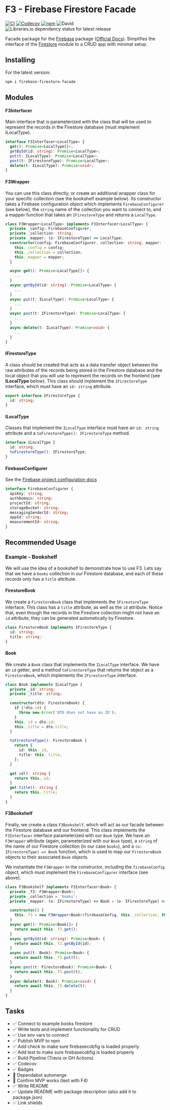 <h1>F3 - Firebase Firestore Facade</h1>

[![CI](https://github.com/brombaut/firebase-firestore-facade/actions/workflows/build.yml/badge.svg)](https://github.com/brombaut/firebase-firestore-facade/actions/workflows/build.yml)
[![Codecov](https://img.shields.io/codecov/c/github/brombaut/firebase-firestore-facade)](https://app.codecov.io/gh/brombaut/firebase-firestore-facade)
[![npm](https://img.shields.io/npm/v/firebase-firestore-facade)](https://www.npmjs.com/package/firebase-firestore-facade)
![David](https://img.shields.io/david/brombaut/firebase-firestore-facade)
![Libraries.io dependency status for latest release](https://img.shields.io/librariesio/release/npm/firebase-firestore-facade)

<p>

Facade package for the [Firebase](https://www.npmjs.com/package/firebase) package ([Official Docs](https://firebase.google.com/docs/firestore/)). Simplifies the interface of the [Firestore](https://www.npmjs.com/package/@firebase/firestore) module to a CRUD app with minimal setup.

</p>

<h2>Installing</h2>

<p>

For the latest version:

</p>

```bash
npm i firebase-firestore-facade
```

<h2>Modules</h2>

<h4><b>F3Interfacer</b></h4>

<p>

Main interface that is parameterized with the class that will be used to represent the records in the Firestore database (must implement ILocalType).

</p>

```typescript
interface F3Interfacer<LocalType> {
  get(): Promise<LocalType[]>;
  getById(id: string): Promise<LocalType>;
  put(t: ILocalType): Promise<LocalType>;
  post(t: IFirestoreType): Promise<LocalType>;
  delete(t: ILocalType): Promise<void>;
}
```

<h4><b>F3Wrapper</b></h4>

<p>

You can use this class directly, or create an additional wrapper class for your specific collection (see the bookshelf example below). Its constructor takes a Firebase configuration object which implements `FirebaseConfigurer` (see below), the `string` name of the collection you want to connect to, and a mapper function that takes an `IFirestoreType` and returns a `LocalType`.

</p>

```typescript
class F3Wrapper<LocalType> implements F3Interfacer<LocalType> {
  private _config: FirebaseConfigurer;
  private _collection: string;
  private _mapper: (o: IFirestoreType) => LocalType;
  constructor(config: FirebaseConfigurer, collection: string, mapper: (o: IFirestoreType) => LocalType) {
    this._config = config;
    this._collection = collection;
    this._mapper = mapper;
  }

  async get(): Promise<LocalType[]> {
    ...
  }
  async getById(id: string): Promise<LocalType> {
    ...
  }
  async put(t: ILocalType): Promise<LocalType> {
    ...
  }
  async post(t: IFirestoreType): Promise<LocalType> {
    ...
  }
  async delete(t: ILocalType): Promise<void> {
    ...
  }
}
```

<h4><b>IFirestoreType</b></h4>

<p>

A class should be created that acts as a data transfer object between the raw attributes of the records being stored in the Firestore database and the local object that you will use to represent the records on the frontend (see <b>ILocalType</b> below). This class should implement the `IFirestoreType` interface, which must have an `id: string` attribute.

</p>

```typescript
export interface IFirestoreType {
  id: string;
}
```

<h4><b>ILocalType</b></h4>
<p>

Classes that implement the `ILocalType` interface must have an `id: string` attribute and a `toFirestoreType(): IFirestoreType` method.

</p>

```typescript
interface ILocalType {
  id: string;
  toFirestoreType(): IFirestoreType;
}
```

<h4><b>FirebaseConfigurer</b></h4>

<p>

See the [Firebase project configuration docs](https://firebase.google.com/docs/web/setup#config-object)

</p>

```typescript
interface FirebaseConfigurer {
  apiKey: string;
  authDomain: string;
  projectId: string;
  storageBucket: string;
  messagingSenderId: string;
  appId: string;
  measurementId: string;
}
```

<h2>Recommended Usage</h2>

<h3><b>Example - Bookshelf</b></h3>

<p>

We will use the idea of a bookshelf to demonstrate how to use F3. Lets say that we have a `books` collection in our Firestore database, and each of these records only has a `title` attribute.

</p>

<h4><b>FirestoreBook</b></h4>

<p>

We create a `FirestoreBook` class that implements the `IFirestoreType` interface. This class has a `title` attribute, as well as the `id` attribute. Notice that, even though the records in the Firestore collection might not have an `id` attribute, they can be generated automatically by Firestore.

</p>

```typescript
class FirestoreBook implements IFirestoreType {
  id: string;
  title: string;
}
```

<h4><b>Book</b></h4>

<p>

We create a `Book` class that implements the `ILocalType` interface. We have an `id` getter, and a method `toFirestoreType` that returns the object as a `FirestoreBook`, which implements the `IFirestoreType` interface.

</p>

```typescript
class Book implements ILocalType {
  private _id: string;
  private _title: string;

  constructor(dto: FirestoreBook) {
    if (!dto.id) {
      throw new Error('DTO does not have an ID');
    }
    this._id = dto.id;
    this._title = dto.title;
  }

  toFirestoreType(): FirestoreBook {
    return {
      id: this._id,
      title: this._title,
    };
  }

  get id(): string {
    return this._id;
  }
  get title(): string {
    return this._title;
  }
}
```

<h4><b>F3Bookshelf</b></h4>

<p>

Finally, we create a class `F3Bookshelf`, which will act as our facade between the Firestore database and our frontend. This class implements the `F3Interfacer` interface parameterized with our `Book` type. We have an `F3Wrapper` attribute (again, parameterized with our `Book` type), a `string` of the name of our Firestore collection (in our case `books`), and a `(o: IFirestoreType) => Book` function, which is used to map our `FirestoreBook` objects to their associated `Book` objects.

We instantiate the `F3Wrapper` in the constructor, including the `firebaseConfig` object, which must implement the `FirebaseConfigurer` interface (see above).

</p>

```typescript
class F3Bookshelf implements F3Interfacer<Book> {
  private _f3: F3Wrapper<Book>;
  private _collection = 'books';
  private _mapper: (o: IFirestoreType) => Book = (o: IFirestoreType) => new Book(o as FirestoreBook);

  constructor() {
    this._f3 = new F3Wrapper<Book>(firebaseConfig, this._collection, this._mapper);
  }
  async get(): Promise<Book[]> {
    return await this._f3.get();
  }
  async getById(id: string): Promise<Book> {
    return await this._f3.getById(id);
  }
  async put(t: Book): Promise<Book> {
    return await this._f3.put(t);
  }
  async post(t: FirestoreBook): Promise<Book> {
    return await this._f3.post(t);
  }
  async delete(t: Book): Promise<void> {
    return await this._f3.delete(t);
  }
}
```

<h2>Tasks</h2>
<ul>
  <li>✅ Connect to example books firestore</li>
  <li>✅ Write tests and implement functionality for CRUD</li>
  <li>✅ Use env vars to connect</li>
  <li>✅ Publish MVP to npm</li>
  <li>✅ Add check to make sure firebasecobfig is loaded properly</li>
  <li>✅ Add test to make sure firebasecobfig is loaded properly</li>
  <li>✅ Build Pipeline (Travis or GH Actions)</li>
  <li>✅ Codecov</li>
  <li>✅ Badges</li>
  <li>🔲 Dependabot automerge</li>
  <li>🔲 Confirm MVP works (test with F4)</li>
  <li>✅ Write README</li>
  <li>✅ Update README with package description (also add it to package.json)</li>
  <li>✅ Link shields</li>
</ul>
